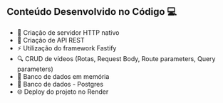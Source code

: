 ## Conteúdo Desenvolvido no Código 💻

- 🚀 Criação de servidor HTTP nativo
- 🔗 Criação de API REST
- ⚡ Utilização do framework Fastify
- 🔍 CRUD de vídeos (Rotas, Request Body, Route parameters, Query parameters)
- 💾 Banco de dados em memória
- 🐘 Banco de dados - Postgres
- 🌐 Deploy do projeto no Render

